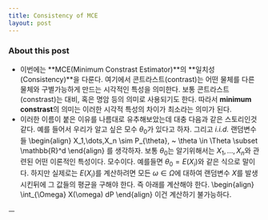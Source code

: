 ```yaml
---
title: Consistency of MCE
layout: post 
---
```


### About this post
- 이번에는 **MCE(Minimum Constrast Estimator)**의 **일치성(Consistency)**을 다룬다. 여기에서 콘트라스트(contrast)는 어떤 물체를 다른 물체와 구별가능하게 만드는 시각적인 특성을 의미한다. 보통 콘트라스트(constrast)는 대비, 혹은 명암 등의 의미로 사용되기도 한다. 따라서 **minimum constrast**의 의미는 이러한 시각적 특성의 차이가 최소라는 의미가 된다. 
- 이러한 이름이 붙은 이유를 나름대로 유추해보았는데 대충 다음과 같은 스토리인것 같다. 예를 들어서 우리가 알고 싶은 모수 $\theta_0$가 있다고 하자. 그리고 *i.i.d.* 랜덤변수들 
\begin{align}
X_1,\dots,X_n \sim P_{\theta}, ~ \theta \in \Theta \subset \mathbb{R}^d
\end{align}
를 생각하자. 보통 $\theta_0$는 알기위해서는 $X_1,\dots,X_n$와 관련된 어떤 이론적인 특성이다. 모수이다. 예를들면 $\theta_0=E(X_i)$와 같은 식으로 말이다. 하지만 실제로는 $E(X_i)$를 계산하려면 모든 $\omega \in \Omega$에 대하여 랜덤변수 $X$를 발생시킨뒤에 그 값들의 평균을 구해야 한다. 즉 아래를 계산해야 한다. 
\begin{align}
\int_{\Omega} X(\omega) dP 
\end{align}
이건 계산하기 불가능하다. 

ㅡ
